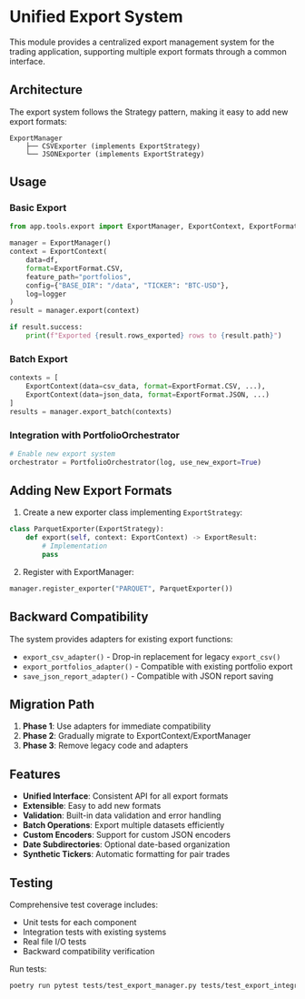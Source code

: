 # Unified Export System

This module provides a centralized export management system for the trading application, supporting multiple export formats through a common interface.

## Architecture

The export system follows the Strategy pattern, making it easy to add new export formats:

```
ExportManager
    ├── CSVExporter (implements ExportStrategy)
    └── JSONExporter (implements ExportStrategy)
```

## Usage

### Basic Export

```python
from app.tools.export import ExportManager, ExportContext, ExportFormat

manager = ExportManager()
context = ExportContext(
    data=df,
    format=ExportFormat.CSV,
    feature_path="portfolios",
    config={"BASE_DIR": "/data", "TICKER": "BTC-USD"},
    log=logger
)
result = manager.export(context)

if result.success:
    print(f"Exported {result.rows_exported} rows to {result.path}")
```

### Batch Export

```python
contexts = [
    ExportContext(data=csv_data, format=ExportFormat.CSV, ...),
    ExportContext(data=json_data, format=ExportFormat.JSON, ...)
]
results = manager.export_batch(contexts)
```

### Integration with PortfolioOrchestrator

```python
# Enable new export system
orchestrator = PortfolioOrchestrator(log, use_new_export=True)
```

## Adding New Export Formats

1. Create a new exporter class implementing `ExportStrategy`:

```python
class ParquetExporter(ExportStrategy):
    def export(self, context: ExportContext) -> ExportResult:
        # Implementation
        pass
```

2. Register with ExportManager:

```python
manager.register_exporter("PARQUET", ParquetExporter())
```

## Backward Compatibility

The system provides adapters for existing export functions:

- `export_csv_adapter()` - Drop-in replacement for legacy `export_csv()`
- `export_portfolios_adapter()` - Compatible with existing portfolio export
- `save_json_report_adapter()` - Compatible with JSON report saving

## Migration Path

1. **Phase 1**: Use adapters for immediate compatibility
2. **Phase 2**: Gradually migrate to ExportContext/ExportManager
3. **Phase 3**: Remove legacy code and adapters

## Features

- **Unified Interface**: Consistent API for all export formats
- **Extensible**: Easy to add new formats
- **Validation**: Built-in data validation and error handling
- **Batch Operations**: Export multiple datasets efficiently
- **Custom Encoders**: Support for custom JSON encoders
- **Date Subdirectories**: Optional date-based organization
- **Synthetic Tickers**: Automatic formatting for pair trades

## Testing

Comprehensive test coverage includes:
- Unit tests for each component
- Integration tests with existing systems
- Real file I/O tests
- Backward compatibility verification

Run tests:
```bash
poetry run pytest tests/test_export_manager.py tests/test_export_integration.py -v
```